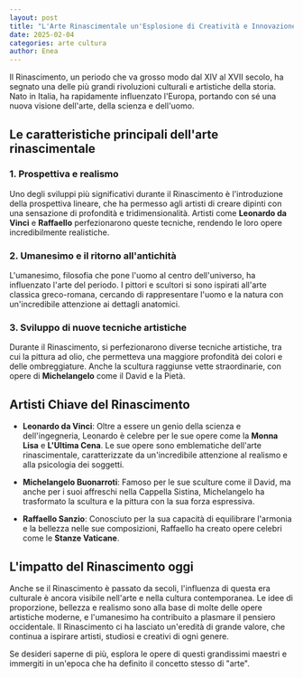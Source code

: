 ```yaml
---
layout: post
title: "L'Arte Rinascimentale un'Esplosione di Creatività e Innovazione"
date: 2025-02-04
categories: arte cultura
author: Enea
---
```


Il Rinascimento, un periodo che va grosso modo dal XIV al XVII secolo, ha segnato una delle più grandi rivoluzioni culturali e artistiche della storia. Nato in Italia, ha rapidamente influenzato l'Europa, portando con sé una nuova visione dell'arte, della scienza e dell'uomo.

## Le caratteristiche principali dell'arte rinascimentale

### 1. **Prospettiva e realismo**
Uno degli sviluppi più significativi durante il Rinascimento è l'introduzione della prospettiva lineare, che ha permesso agli artisti di creare dipinti con una sensazione di profondità e tridimensionalità. Artisti come **Leonardo da Vinci** e **Raffaello** perfezionarono queste tecniche, rendendo le loro opere incredibilmente realistiche.

### 2. **Umanesimo e il ritorno all'antichità**
L'umanesimo, filosofia che pone l'uomo al centro dell'universo, ha influenzato l'arte del periodo. I pittori e scultori si sono ispirati all'arte classica greco-romana, cercando di rappresentare l'uomo e la natura con un'incredibile attenzione ai dettagli anatomici. 

### 3. **Sviluppo di nuove tecniche artistiche**
Durante il Rinascimento, si perfezionarono diverse tecniche artistiche, tra cui la pittura ad olio, che permetteva una maggiore profondità dei colori e delle ombreggiature. Anche la scultura raggiunse vette straordinarie, con opere di **Michelangelo** come il David e la Pietà.

## Artisti Chiave del Rinascimento

- **Leonardo da Vinci**: Oltre a essere un genio della scienza e dell'ingegneria, Leonardo è celebre per le sue opere come la **Monna Lisa** e **L'Ultima Cena**. Le sue opere sono emblematiche dell'arte rinascimentale, caratterizzate da un'incredibile attenzione al realismo e alla psicologia dei soggetti.

- **Michelangelo Buonarroti**: Famoso per le sue sculture come il David, ma anche per i suoi affreschi nella Cappella Sistina, Michelangelo ha trasformato la scultura e la pittura con la sua forza espressiva.

- **Raffaello Sanzio**: Conosciuto per la sua capacità di equilibrare l'armonia e la bellezza nelle sue composizioni, Raffaello ha creato opere celebri come le **Stanze Vaticane**.

## L'impatto del Rinascimento oggi

Anche se il Rinascimento è passato da secoli, l'influenza di questa era culturale è ancora visibile nell'arte e nella cultura contemporanea. Le idee di proporzione, bellezza e realismo sono alla base di molte delle opere artistiche moderne, e l'umanesimo ha contribuito a plasmare il pensiero occidentale. Il Rinascimento ci ha lasciato un'eredità di grande valore, che continua a ispirare artisti, studiosi e creativi di ogni genere.

Se desideri saperne di più, esplora le opere di questi grandissimi maestri e immergiti in un'epoca che ha definito il concetto stesso di "arte".

